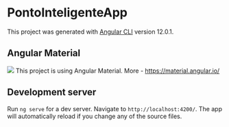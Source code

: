 # PontoInteligenteApp

This project was generated with [Angular CLI](https://github.com/angular/angular-cli) version 12.0.1.

## Angular Material
<img src="https://img.shields.io/badge/Material--UI-0081CB?style=for-the-badge&logo=material-ui&logoColor=white" /> This project is using Angular Material.
More - https://material.angular.io/

## Development server

Run `ng serve` for a dev server. Navigate to `http://localhost:4200/`. The app will automatically reload if you change any of the source files.

